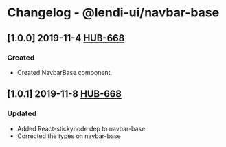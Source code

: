 # Changelog - @lendi-ui/navbar-base

## [1.0.0] 2019-11-4 [HUB-668](https://creditandfinance.atlassian.net/browse/HUB-668)
### Created
- Created NavbarBase component.

## [1.0.1] 2019-11-8 [HUB-668](https://creditandfinance.atlassian.net/browse/HUB-668)
### Updated
- Added React-stickynode dep to navbar-base
- Corrected the types on navbar-base